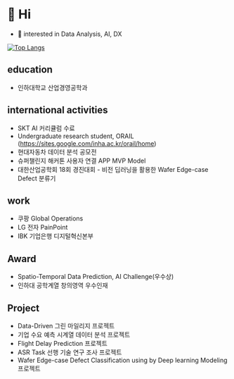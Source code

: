 # 👋 Hi
- 👀 interested in Data Analysis, AI, DX

<!---
keemsub/keemsub is a ✨ special ✨ repository because its `README.md` (this file) appears on your GitHub profile.
You can click the Preview link to take a look at your changes.
--->

[![Top Langs](https://github-readme-stats.vercel.app/api/top-langs/?username=keemsub&layout=compact)](https://github.com/keemsub/github-readme-stats)

## education
- 인하대학교 산업경영공학과

## international activities
- SKT AI 커리큘럼 수료
- Undergraduate research student, ORAIL (https://sites.google.com/inha.ac.kr/orail/home)
- 현대자동차 데이터 분석 공모전
- 슈퍼챌린지 해커톤 사용자 연결 APP MVP Model
- 대한산업공학회 18회 경진대회 - 비전 딥러닝을 활용한 Wafer Edge-case Defect 분류기

## work
- 쿠팡 Global Operations
- LG 전자 PainPoint
- IBK 기업은행 디지털혁신본부

## Award
- Spatio-Temporal Data Prediction, AI Challenge(우수상)
- 인하대 공학계열 창의영역 우수인재

## Project
- Data-Driven 그린 마일리지 프로젝트
- 기업 수요 예측 시계열 데이터 분석 프로젝트
- Flight Delay Prediction 프로젝트
- ASR Task 선행 기술 연구 조사 프로젝트
- Wafer Edge-case Defect Classification using by Deep learning Modeling 프로젝트
